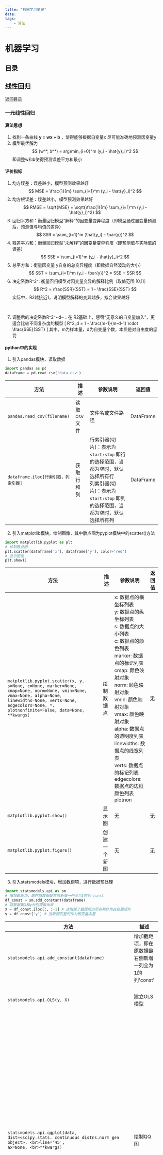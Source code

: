 ```yaml
---
title: "机器学习笔记"
date:
tags:
    - 算法
---
```


# 机器学习

## 目录



## 线性回归

[返回目录](#目录)

### 一元线性回归

#### 算法思想
1. 找到一条曲线 **y = wx + b** ，使得能够根据自变量x 尽可能准确地预测因变量y
2. 模型最优解为
$$ (w^*, b^*) = arg\min_{i=0}^m (y_i - \hat{y}_i)^2 $$
即调整w和b使得预测误差平方和最小

#### 评价指标
1. 均方误差：误差越小，模型预测效果越好
$$ MSE = \frac{1}{m} \sum_{i=1}^m (y_i - \hat{y}_i)^2  $$
2. 均方根误差：误差越小，模型预测效果越好
$$ RMSE = \sqrt{MSE} = \sqrt{\frac{1}{m} \sum_{i=1}^m (y_i - \hat{y}_i)^2} $$
3. 回归平方和：衡量​​回归模型“解释”的因变量变异程度​​（即模型通过自变量预测后，预测值与均值的差异）
$$ SSR = \sum_{i=1}^m (\hat{y_i} - \bar{y})^2  $$
4. 残差平方和：衡量​​回归模型“未解释”的因变量变异程度​​（即预测值与实际值的误差）
$$ SSE = \sum_{i=1}^m (y_i - \hat{y}_i)^2  $$
5. 总平方和：衡量​​因变量 y自身的总变异程度​​（即数据自然波动的大小）
$$ SST = \sum_{i=1}^m (y_i - \bar{y})^2 = SSE + SSR $$
6. 决定系数R^2^: 衡量​​回归模型对因变量变异的解释比例​​（取值范围 [0,1]）
$$ R^2 = \frac{SSR}{SST} = 1 - \frac{SSE}{SST}  $$
实际中，R2越接近1，说明模型解释的变异越多，拟合效果越好
<br>

7. 调整后的决定系数R^2^~d~：在 R2基础上，​​惩罚“无意义的自变量加入”​​，更适合比较不同复杂度的模型
\[ R^2_d = 1 - \frac{m-1}{m-d-1} \cdot \frac{SSE}{SST}  \]
其中，m为样本量，d为自变量个数，本质是对自由度的惩罚

#### python中的实现
1. 引入pandas模块，读取数据

~~~python
import pandas as pd
dataframe = pd.read_csv('data.csv')
~~~

| 方法 | 描述 | 参数说明 | 返回值 |
| --- | --- | --- | --- |
|`pandas.read_csv(filename)` | 读取csv文件 | 文件名或文件路径 | DataFrame |
|`dataframe.iloc[行索引器，列索引器]` | 获取行和列 | 行索引器(切片)：表示为 `start:stop` 即行的选择范围，当都为空时，默认选择所有行 <br> 列索引器(切片)：表示为 `start:stop` 即列的选择范围，当都为空时，默认选择所有列 | DataFrame |

2. 引入matplotlib模块，绘制图像，其中散点图为pyplot模块中的scatter()方法

~~~python
import matplotlib.pyplot as plt
# 绘制散点图
plt.scatter(dataframe['x'], dataframe['y'], color='red')
# 显示图像
plt.show()
~~~

| 方法 | 描述 | 参数说明 | 返回值 |
| --- | --- | --- | --- |
|`matplotlib.pyplot.scatter(x, y, `<br> `s=None, c=None, marker=None,`<br> `cmap=None, norm=None, vmin=None, vmax=None, alpha=None, linewidths=None, verts=None, edgecolors=None, *, plotnonfinite=False, data=None, **kwargs)` | 绘制数据点 | x: 数据点的横坐标列表<br> y: 数据点的纵坐标列表<br> s: 数据点的大小列表<br> c: 数据点的颜色列表<br> marker: 数据点的标记列表<br> cmap: 颜色映射对象<br> norm: 颜色映射对象<br> vmin: 颜色映射对象<br> vmax: 颜色映射对象<br> alpha: 数据点的透明度列表<br> linewidths: 数据点的线宽列表<br> verts: 数据点的标记列表<br> edgecolors: 数据点的边框颜色列表<br> plotnon | 无 |
|`matplotlib.pyplot.show()`|显示图|无|无|
|`matplotlib.pyplot.figure()`|创建一个新图|无|无|

3. 引入statsmodels模块，增加截距项，进行数据预处理

~~~python
import statsmodels.api as sm
# 增加截距项，即在原数据最右侧新增一列全为1的列'const'
df_const = sm.add_constant(dataframe)
# 将数据集X和y分别提取出来
X = df_const.iloc[:, :-1] # 选取除了截距项的所有列作为自变量矩阵
y = df_const['y'] # 提取因变量列作为因变量向量
~~~

|方法|描述|参数说明|返回值|
|---|---|---|---|
|`statsmodels.api.add_constant(dataframe)`|增加截距项，即在原数据最右侧新增一列全为1的列'const'|dataframe|增加截距项后的数据集dataframe|
|`statsmodels.api.OLS(y, X)`|建立OLS模型|y: 因变量向量<br>X: 自变量矩阵|OLS模型对象|
|`statsmodels.api.qqplot(data, `<br>`dist=<scipy.stats._continuous_distns.norm_gen object>, <br>line='45', `<br>`ax=None, <br>**kwargs)`|绘制QQ图|data（必选参数）:待检验的样本数据（一维数据）<br> dist（可选参数）:检验分布，默认为正态分布 <br>line（可选参数）: 绘制的参考线，默认为45度线 's'：绘制标准化分位数的参考线（适用于非标准分布）'r--'：自定义直线样式（如红色虚线）<br> ax（可选参数）: 绘图对象 <br>kwargs（可选参数）:绘图参数|无|
|`statsmodels.api.graphics.plot_regress_exog(model, `<br>`exog_idx, `<br>`fig=None, `<br>`ax=None, `<br>`**kwargs)`|绘制自变量和因变量的回归图|model: OLS模型对象<br>exog_idx: 自变量索引<br>fig（可选参数）: 绘图对象<br>ax（可选参数）: 绘图对象<br>kwargs（可选参数）:绘图参数|无|
|`model.fit()`|训练模型|无|无|
|`model.predict(X)`|预测|X: 自变量矩阵|预测结果向量|
|`model.summary()`|查看模型报告|无|无|

4. 建立OLS模型，并训练模型，得到训练结果

~~~python
# 建立OLS模型，并训练模型
model = sm.OLS(y, X).fit()
# 预测
y_pred = model.predict(X)
# 查看模型报告
model.summary()
~~~
OLS即普通最小二乘法，即最小化残差平方和
实现步骤：
* RSS
![RSS](../assert/machine_learining/1.png)
* 对所有的参数β求偏导
![偏导](../assert/machine_learining/2.png)
* 令导数等于0，联立公式求解，得到所有的参数β
![联立](../assert/machine_learining/3.png)
* 解方程组，得到参数β
![求解](../assert/machine_learining/4.png)

1. 绘制QQ图
~~~python
# 绘制QQ图，用于检验残差是否服从正态分布
sm.qqplot(model.resid, line='r')
plt.show()
~~~
* 理想情况（完全拟合）

数据点​​严格沿参考线（如45°线）分布​​，说明样本分位数与理论分位数几乎一致，数据完全服从理论分布。
* 轻微偏离（可接受）

数据点整体沿参考线分布，但存在​​局部小幅偏离​​（如在尾部或中间位置有少量点偏离），可能是随机误差导致，通常认为数据近似服从理论分布。
* 显著偏离（不拟合）

数据点明显偏离参考线，呈现以下模式时，提示数据与理论分布存在显著差异：

    * 尾部偏离​​：数据点在两端（低分位数或高分位数）偏离参考线（如右偏数据的右尾上翘），说明数据存在厚尾或偏态；
    * ​整体偏移​​：数据点整体平行于参考线但不重合（如整体高于或低于参考线），说明数据分布的位置参数（如均值）与理论分布不同；
    * ​曲线偏离​​：数据点呈曲线形态偏离参考线，说明数据分布的形状参数（如方差、峰度）与理论分布不同。

6. 残差分析
~~~python
# 残差分析
fig = plt.figure(figsize=(12, 8))
# 绘制残差图
fig = sm.graphics.plot_regress_exog(model, 'x', fig=fig)
~~~
